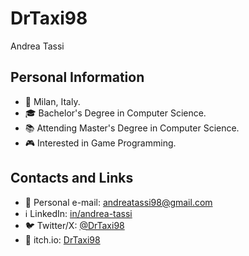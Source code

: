 # DrTaxi98
Andrea Tassi

## Personal Information
- 📍 Milan, Italy.
- 🎓 Bachelor's Degree in Computer Science.
- 📚 Attending Master's Degree in Computer Science.
- 🎮 Interested in Game Programming.

## Contacts and Links
- 📧 Personal e-mail: andreatassi98@gmail.com
- ℹ LinkedIn: [in/andrea-tassi](https://www.linkedin.com/in/andrea-tassi/)
- 🐦 Twitter/X: [@DrTaxi98](https://twitter.com/DrTaxi98)
- 🔗 itch.io: [DrTaxi98](https://drtaxi98.itch.io/)

<!---
DrTaxi98/DrTaxi98 is a ✨ special ✨ repository because its `README.md` (this file) appears on your GitHub profile.
You can click the Preview link to take a look at your changes.
--->
